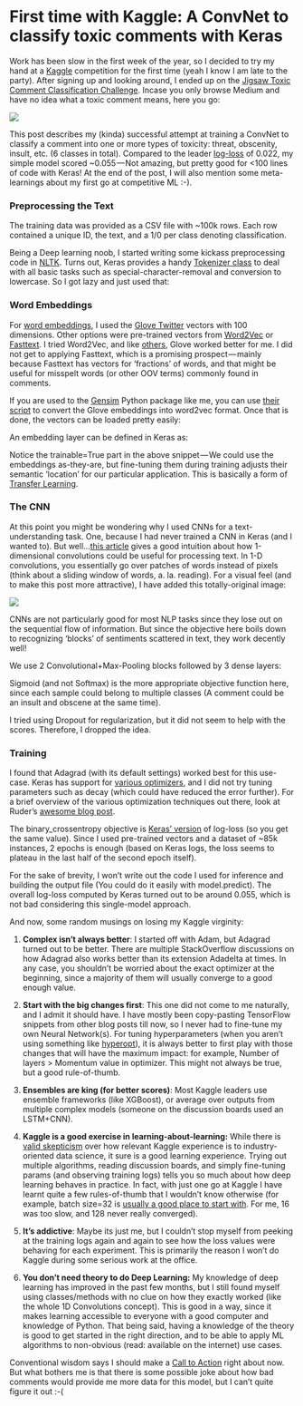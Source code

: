 # First time with Kaggle: A ConvNet to classify toxic comments with Keras

Work has been slow in the first week of the year, so I decided to try my hand at a [Kaggle](https://www.kaggle.com/) competition for the first time (yeah I know I am late to the party). After signing up and looking around, I ended up on the [Jigsaw Toxic Comment Classification Challenge](https://www.kaggle.com/c/jigsaw-toxic-comment-classification-challenge). Incase you only browse Medium and have no idea what a toxic comment means, here you go:

![](https://cdn-images-1.medium.com/max/1600/1*wz643XSNzyWT_-BzeKmcCQ.jpeg)

This post describes my (kinda) successful attempt at training a ConvNet to classify a comment into one or more types of toxicity: threat, obscenity, insult, etc. (6 classes in total). Compared to the leader [log-loss](http://www.exegetic.biz/blog/2015/12/making-sense-logarithmic-loss/) of 0.022, my simple model scored ~0.055 — Not amazing, but pretty good for <100 lines of code with Keras! At the end of the post, I will also mention some meta-learnings about my first go at competitive ML :-).

### Preprocessing the Text

The training data was provided as a CSV file with ~100k rows. Each row contained a unique ID, the text, and a 1/0 per class denoting classification.





Being a Deep learning noob, I started writing some kickass preprocessing code in [NLTK](http://www.nltk.org/). Turns out, Keras provides a handy [Tokenizer class](https://keras.io/preprocessing/text/) to deal with all basic tasks such as special-character-removal and conversion to lowercase. So I got lazy and just used that:







### Word Embeddings

For [word embeddings](https://en.wikipedia.org/wiki/Word_embedding), I used the [Glove Twitter](https://nlp.stanford.edu/projects/glove/) vectors with 100 dimensions. Other options were pre-trained vectors from [Word2Vec](https://github.com/mmihaltz/word2vec-GoogleNews-vectors) or [Fasttext](https://github.com/facebookresearch/fastText/blob/master/pretrained-vectors.md). I tried Word2Vec, and like [others](https://arxiv.org/pdf/1703.00993.pdf), Glove worked better for me. I did not get to applying Fasttext, which is a promising prospect — mainly because Fasttext has vectors for ‘fractions’ of words, and that might be useful for misspelt words (or other OOV terms) commonly found in comments.

If you are used to the [Gensim](https://radimrehurek.com/gensim/) Python package like me, you can use [their script](https://radimrehurek.com/gensim/scripts/glove2word2vec.html) to convert the Glove embeddings into word2vec format. Once that is done, the vectors can be loaded pretty easily:





An embedding layer can be defined in Keras as:



Notice the trainable=True part in the above snippet — We could use the embeddings as-they-are, but fine-tuning them during training adjusts their semantic ‘location’ for our particular application. This is basically a form of [Transfer Learning](http://ruder.io/transfer-learning/).

### The CNN

At this point you might be wondering why I used CNNs for a text-understanding task. One, because I had never trained a CNN in Keras (and I wanted to). But well…[this article](http://www.wildml.com/2015/11/understanding-convolutional-neural-networks-for-nlp/) gives a good intuition about how 1-dimensional convolutions could be useful for processing text. In 1-D convolutions, you essentially go over patches of words instead of pixels (think about a sliding window of words, a. la. reading). For a visual feel (and to make this post more attractive), I have added this totally-original image:

![](https://cdn-images-1.medium.com/max/1600/1*OkBy2QoL5HkqtLcqBhhE0g.png)

CNNs are not particularly good for most NLP tasks since they lose out on the sequential flow of information. But since the objective here boils down to recognizing ‘blocks’ of sentiments scattered in text, they work decently well!

We use 2 Convolutional+Max-Pooling blocks followed by 3 dense layers:







Sigmoid (and not Softmax) is the more appropriate objective function here, since each sample could belong to multiple classes (A comment could be an insult and obscene at the same time).

I tried using Dropout for regularization, but it did not seem to help with the scores. Therefore, I dropped the idea.

### Training

I found that Adagrad (with its default settings) worked best for this use-case. Keras has support for [various optimizers](https://keras.io/optimizers/), and I did not try tuning parameters such as decay (which could have reduced the error further). For a brief overview of the various optimization techniques out there, look at Ruder’s [awesome blog post](http://ruder.io/optimizing-gradient-descent/).



The binary_crossentropy objective is [Keras’ version](https://keras.io/losses/) of log-loss (so you get the same value). Since I used pre-trained vectors and a dataset of ~85k instances, 2 epochs is enough (based on Keras logs, the loss seems to plateau in the last half of the second epoch itself).

For the sake of brevity, I won’t write out the code I used for inference and building the output file (You could do it easily with model.predict). The overall log-loss computed by Keras turned out to be around 0.055, which is not bad considering this single-model approach.

And now, some random musings on losing my Kaggle virginity:

1. **Complex isn’t always better**: I started off with Adam, but Adagrad turned out to be better. There are multiple StackOverflow discussions on how Adagrad also works better than its extension Adadelta at times. In any case, you shouldn’t be worried about the exact optimizer at the beginning, since a majority of them will usually converge to a good enough value.

2. **Start with the big changes first**: This one did not come to me naturally, and I admit it should have. I have mostly been copy-pasting TensorFlow snippets from other blog posts till now, so I never had to fine-tune my own Neural Network(s). For tuning hyperparameters (when you aren’t using something like [hyperopt](https://github.com/hyperopt/hyperopt)), it is always better to first play with those changes that will have the maximum impact: for example, Number of layers > Momentum value in optimizer. This might not always be true, but a good rule-of-thumb.

3. **Ensembles are king (for better scores)**: Most Kaggle leaders use ensemble frameworks (like XGBoost), or average over outputs from multiple complex models (someone on the discussion boards used an LSTM+CNN).

4. **Kaggle is a good exercise in learning-about-learning:** While there is [valid skepticism](https://www.datascienceweekly.org/articles/5-reasons-kaggle-projects-won-t-help-your-data-science-resume) over how relevant Kaggle experience is to industry-oriented data science, it sure is a good learning experience. Trying out multiple algorithms, reading discussion boards, and simply fine-tuning params (and observing training logs) tells you so much about how deep learning behaves in practice. In fact, with just one go at Kaggle I have learnt quite a few rules-of-thumb that I wouldn’t know otherwise (for example, batch size=32 is [usually a good place to start with](https://arxiv.org/abs/1206.5533). For me, 16 was too slow, and 128 never really converged).

5. **It’s addictive**: Maybe its just me, but I couldn’t stop myself from peeking at the training logs again and again to see how the loss values were behaving for each experiment. This is primarily the reason I won’t do Kaggle during some serious work at the office.

6. **You don’t need theory to do Deep Learning:** My knowledge of deep learning has improved in the past few months, but I still found myself using classes/methods with no clue on how they exactly worked (like the whole 1D Convolutions concept). This is good in a way, since it makes learning accessible to everyone with a good computer and knowledge of Python. That being said, having a knowledge of the theory is good to get started in the right direction, and to be able to apply ML algorithms to non-obvious (read: available on the internet) use cases.

Conventional wisdom says I should make a [Call to Action](https://socialwayne.com/2016/01/25/7-closing-call-to-action-formats-writers-use-on-medium/) right about now. But what bothers me is that there is some possible joke about how bad comments would provide me more data for this model, but I can’t quite figure it out :-(

